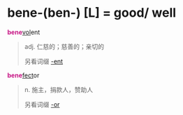 # bene-(ben-) [L] = good/ well

<b style="color: #C71585;">bene</b>[vol](_vol_.md)ent
> adj. 仁慈的；慈善的；亲切的
>
> 另看词缀 [-ent](-ent.md)

<b style="color: #C71585;">bene</b>[fect](_fic_.md)or
> n. 施主，捐款人，赞助人
>
> 另看词缀 [-or](-or.md)